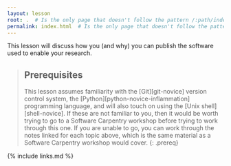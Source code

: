 ```yaml
---
layout: lesson
root: .  # Is the only page that doesn't follow the pattern /:path/index.html
permalink: index.html  # Is the only page that doesn't follow the pattern /:path/index.html
---
```


This lesson will discuss how you (and why) you can publish the software used to enable your
research.

> ## Prerequisites
>
> This lesson assumes familiarity with the [Git][git-novice] version control system,
> the [Python][python-novice-inflammation] programming language,
> and will also touch on using the [Unix shell][shell-novice]. If these are not familiar to you, 
> then it would be worth trying to go to a Software Carpentry workshop before trying to work through
> this one. If you are unable to go, you can work through the notes linked for each topic above,
> which is the same material as a Software Carpentry workshop would cover.
{: .prereq}

{% include links.md %}
